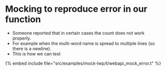 # Mocking to reproduce error in our function


* Someone reported that in certain cases the count does not work properly.
* For example when the multi-word name is spread to multiple lines (so there is a newline).
* This is how we can test

{% embed include file="src/examples/mock-lwp/t/webapi_mock_error.t" %}


